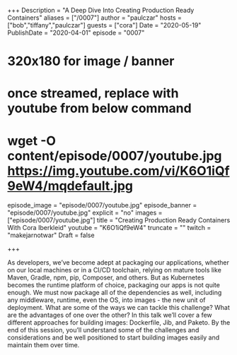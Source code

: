 +++
Description = "A Deep Dive Into Creating Production Ready Containers"
aliases = ["/0007"]
author = "paulczar"
hosts = ["bob","tiffany","paulczar"]
guests = ["cora"]
Date = "2020-05-19"
PublishDate = "2020-04-01"
episode = "0007"
# 320x180 for image / banner
# once streamed, replace with youtube from below command
# wget -O content/episode/0007/youtube.jpg https://img.youtube.com/vi/K6O1iQf9eW4/mqdefault.jpg
episode_image = "episode/0007/youtube.jpg"
episode_banner = "episode/0007/youtube.jpg"
explicit = "no"
images = ["episode/0007/youtube.jpg"]
title = "Creating Production Ready Containers With Cora Iberkleid"
youtube = "K6O1iQf9eW4"
truncate = ""
twitch = "makejarnotwar"
Draft = false

+++

As developers, we’ve become adept at packaging our applications, whether on our local machines or in a CI/CD toolchain, relying on mature tools like Maven, Gradle, npm, pip, Composer, and others. But as Kubernetes becomes the runtime platform of choice, packaging our apps is not quite enough. We must now package all of the dependencies as well, including any middleware, runtime, even the OS, into images - the new unit of deployment. What are some of the ways we can tackle this challenge? What are the advantages of one over the other? In this talk we’ll cover a few different approaches for building images: Dockerfile, Jib, and Paketo. By the end of this session, you’ll understand some of the challenges and considerations and be well positioned to start building images easily and maintain them over time.